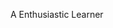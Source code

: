 A Enthusiastic Learner

<!---
visha1codehub/visha1codehub is a ✨ special ✨ repository because its `README.md` (this file) appears on your GitHub profile.
You can click the Preview link to take a look at your changes.
--->
